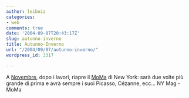 ```yaml
---
author: leibniz
categories:
- web
comments: true
date: '2004-09-07T20:43:17Z'
slug: autunno-inverno
title: Autunno-Inverno
url: "/2004/09/07/autunno-inverno/"
wordpress_id: 3317

---
```

A [Novembre](https://www.newyorkmetro.com/nymetro/urban/seasons/fallpreview2004/9763/), dopo i lavori, riapre il [MoMa](https://www.moma.org/) di New York: sarà due volte più grande di prima e avrà sempre i suoi Picasso, Cézanne, ecc...
NY Mag - MoMa
